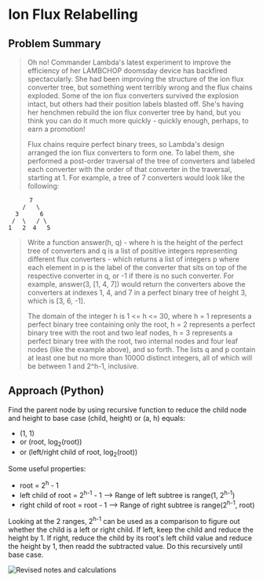 # Ion Flux Relabelling 

## Problem Summary
> Oh no! Commander Lambda's latest experiment to improve the efficiency of her LAMBCHOP doomsday device has backfired spectacularly. She had been improving the structure of the ion flux converter tree, but something went terribly wrong and the flux chains exploded. Some of the ion flux converters survived the explosion intact, but others had their position labels blasted off. She's having her henchmen rebuild the ion flux converter tree by hand, but you think you can do it much more quickly - quickly enough, perhaps, to earn a promotion!
>
> Flux chains require perfect binary trees, so Lambda's design arranged the ion flux converters to form one. To label them, she performed a post-order traversal of the tree of converters and labeled each converter with the order of that converter in the traversal, starting at 1. For example, a tree of 7 converters would look like the following:
```
      7
    /   \
  3      6
 /  \   / \
1   2  4   5
```
> Write a function answer(h, q) - where h is the height of the perfect tree of converters and q is a list of positive integers representing different flux converters - which returns a list of integers p where each element in p is the label of the converter that sits on top of the respective converter in q, or -1 if there is no such converter. For example, answer(3, [1, 4, 7]) would return the converters above the converters at indexes 1, 4, and 7 in a perfect binary tree of height 3, which is [3, 6, -1].
>
> The domain of the integer h is 1 <= h <= 30, where h = 1 represents a perfect binary tree containing only the root, h = 2 represents a perfect binary tree with the root and two leaf nodes, h = 3 represents a perfect binary tree with the root, two internal nodes and four leaf nodes (like the example above), and so forth. The lists q and p contain at least one but no more than 10000 distinct integers, all of which will be between 1 and 2^h-1, inclusive.

## Approach (Python)
Find the parent node by using recursive function to reduce the child node and height to base case (child, height) or (a, h) equals:
- (1, 1)
- or (root, log<sub>2</sub>(root))
- or (left/right child of root, log<sub>2</sub>(root))

Some useful properties:
- root = 2<sup>h</sup> - 1
- left child of root = 2<sup>h-1</sup> - 1 --> Range of left subtree is range(1, 2<sup>h-1</sup>)
- right child of root = root - 1 --> Range of right subtree is range(2<sup>h-1</sup>, root)

Looking at the 2 ranges, 2<sup>h-1</sup> can be used as a comparison to figure out whether the child is a left or right child. If left, keep the child and reduce the height by 1. If right, reduce the child by its root's left child value and reduce the height by 1, then readd the subtracted value. Do this recursively until base case.

![Revised notes and calculations](https://scontent.fyzd1-3.fna.fbcdn.net/v/t1.15752-9/409965580_895946478902461_605955524987797450_n.jpg?_nc_cat=103&ccb=1-7&_nc_sid=8cd0a2&_nc_ohc=Gcvk1KobEbkAX-oidr5&_nc_ht=scontent.fyzd1-3.fna&oh=03_AdSsRwy9uPvSSfOTYtaLj9xajXWem7FfLOXDB91U2CbKzw&oe=65AD1950)

